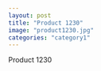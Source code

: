 ```yaml
---
layout: post
title: "Product 1230"
image: "product1230.jpg"
categories: "category1"
---
```

Product 1230
